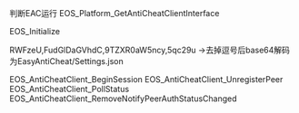 ﻿判断EAC运行
EOS_Platform_GetAntiCheatClientInterface

EOS_Initialize

RWFzeU,FudGlDaGVhdC,9TZXR0aW5ncy,5qc29u
->去掉逗号后base64解码为EasyAntiCheat/Settings.json

EOS_AntiCheatClient_BeginSession
EOS_AntiCheatClient_UnregisterPeer
EOS_AntiCheatClient_PollStatus
EOS_AntiCheatClient_RemoveNotifyPeerAuthStatusChanged